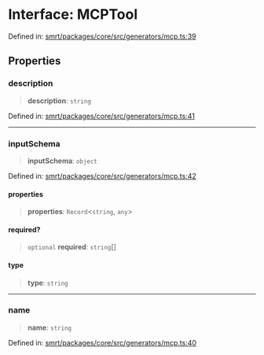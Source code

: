 # Interface: MCPTool

Defined in: [smrt/packages/core/src/generators/mcp.ts:39](https://github.com/happyvertical/smrt/blob/71a16025d52b026725fd522a392015e67e1d6489/packages/core/src/generators/mcp.ts#L39)

## Properties

### description

> **description**: `string`

Defined in: [smrt/packages/core/src/generators/mcp.ts:41](https://github.com/happyvertical/smrt/blob/71a16025d52b026725fd522a392015e67e1d6489/packages/core/src/generators/mcp.ts#L41)

***

### inputSchema

> **inputSchema**: `object`

Defined in: [smrt/packages/core/src/generators/mcp.ts:42](https://github.com/happyvertical/smrt/blob/71a16025d52b026725fd522a392015e67e1d6489/packages/core/src/generators/mcp.ts#L42)

#### properties

> **properties**: `Record`\<`string`, `any`\>

#### required?

> `optional` **required**: `string`[]

#### type

> **type**: `string`

***

### name

> **name**: `string`

Defined in: [smrt/packages/core/src/generators/mcp.ts:40](https://github.com/happyvertical/smrt/blob/71a16025d52b026725fd522a392015e67e1d6489/packages/core/src/generators/mcp.ts#L40)
